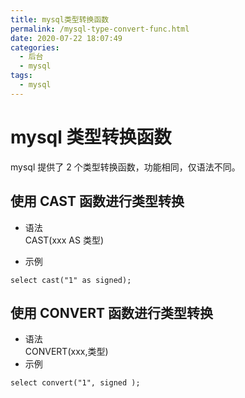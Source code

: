 ```yaml
---
title: mysql类型转换函数
permalink: /mysql-type-convert-func.html
date: 2020-07-22 18:07:49
categories:
  - 后台
  - mysql
tags:
  - mysql
---
```


# mysql 类型转换函数

mysql 提供了 2 个类型转换函数，功能相同，仅语法不同。

## 使用 CAST 函数进行类型转换

- 语法  
  CAST(xxx AS 类型)

- 示例

```
select cast("1" as signed);
```

## 使用 CONVERT 函数进行类型转换

- 语法  
  CONVERT(xxx,类型)
- 示例

```
select convert("1", signed );
```
